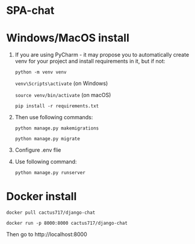 # SPA-chat
# Windows/MacOS install

1. If you are using PyCharm - it may propose you to automatically create venv for your project 
    and install requirements in it, but if not:

    `python -m venv venv`

    `venv\Scripts\activate` (on Windows)

    `source venv/bin/activate` (on macOS)

    `pip install -r requirements.txt`
2. Then use following commands:

    `python manage.py makemigrations`

    `python manage.py migrate`
3. Configure .env flie
   
4. Use following command:

   `python manage.py runserver`

# Docker install
    
    docker pull cactus717/django-chat

    docker run -p 8000:8000 cactus717/django-chat

Then go to http://localhost:8000